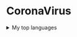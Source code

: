# CoronaVirus
<details>
<summary>My top languages</summary>

| Rank | Languages |
|-----:|-----------|
|     1| Javascript|
|     2| c#    |
|     3| SQL       |
  
</details>
